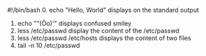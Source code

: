 #!/bin/bash
0. echo "Hello, World" displays on the standard output
1. echo "\"(Ôo)'" displays confused smiley
2. less /etc/passwd display the content of the /etc/passwd
3. less /etc/passwd /etc/hosts displays the content of two files
4. tail -n 10 /etc/passwd 
